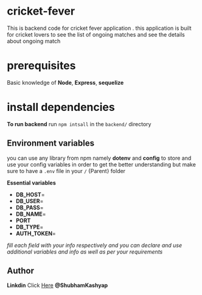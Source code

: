 # cricket-fever
This is backend code for cricket fever application . this application is built for cricket lovers to see the list of ongoing matches and see the details about ongoing match

# prerequisites

Basic knowledge of **Node**, **Express**, **sequelize**

# install dependencies

**To run backend** run `npm intsall`  in the ``backend/`` directory

## Environment variables

you can use any library from npm namely  **dotenv** and **config** to store and use your config variables in order to get the better understanding but make sure to have a `.env` file in your `/` {Parent} folder


**Essential variables**

- **DB_HOST**=
- **DB_USER**=
- **DB_PASS**=
- **DB_NAME**=
- **PORT**
- **DB_TYPE**=
- **AUTH_TOKEN**=

_fill each field with your info respectively and you can declare and use additional variables and info as well as per your requirements_

## Author

**Linkdin** Click [Here](https://in.linkedin.com/in/shubham-kashyap-58a310175) **@ShubhamKashyap**
